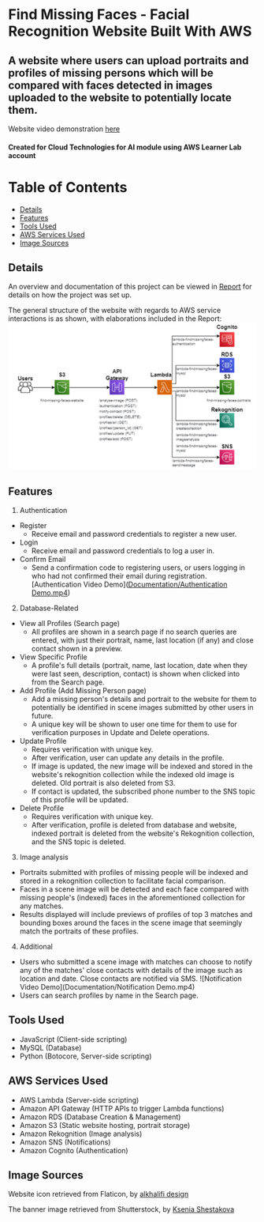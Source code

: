 # Find Missing Faces - Facial Recognition Website Built With AWS 
## A website where users can upload portraits and profiles of missing persons which will be compared with faces detected in images uploaded to the website to potentially locate them. 
Website video demonstration [here](https://youtu.be/Cupo4evGELk)
#### Created for Cloud Technologies for AI module using AWS Learner Lab account

# Table of Contents 
- [Details](#details)
- [Features](#features)
- [Tools Used](#tools-used)
- [AWS Services Used](#aws-services-used)
- [Image Sources](#image-sources)

## Details 
An overview and documentation of this project can be viewed in [Report](Documentation/Report.docx) for details on how the project was set up. 

The general structure of the website with regards to AWS service interactions is as shown, with elaborations included in the Report:
![Diagram](Documentation/Services-Interactions-Diagram.png)


## Features
1. Authentication
  - Register
    - Receive email and password credentials to register a new user.  
  - Login
    - Receive email and password credentials to log a user in. 
  - Confirm Email 
    - Send a confirmation code to registering users, or users logging in who had not confirmed their email during registration.
  [Authentication Video Demo]([Documentation/Authentication Demo.mp4](https://github.com/celestina21/Find-Missing-Faces-/blob/main/Documentation/Authentication%20Demo.mp4))
2. Database-Related
  - View all Profiles (Search page)
    - All profiles are shown in a search page if no search queries are entered, with just their portrait, name, last location (if any) and close contact shown in a preview.
  - View Specific Profile
    - A profile's full details (portrait, name, last location, date when they were last seen, description, contact) is shown when clicked into from the Search page. 
  - Add Profile (Add Missing Person page)
    - Add a missing person's details and portrait to the website for them to potentially be identified in scene images submitted by other users in future.
    - A unique key will be shown to user one time for them to use for verification purposes in Update and Delete operations. 
  - Update Profile
    - Requires verification with unique key.
    - After verification, user can update any details in the profile.
    - If image is updated, the new image will be indexed and stored in the website's rekognition collection while the indexed old image is deleted. Old portrait is also deleted from S3.
    - If contact is updated, the subscribed phone number to the SNS topic of this profile will be updated.
  - Delete Profile
    - Requires verification with unique key.
    - After verification, profile is deleted from database and website, indexed portrait is deleted from the website's Rekognition collection, and the SNS topic is deleted.
3. Image analysis 
  - Portraits submitted with profiles of missing people will be indexed and stored in a rekognition collection to facilitate facial comparison.
  - Faces in a scene image will be detected and each face compared with missing people's (indexed) faces in the aforementioned collection for any matches.
  - Results displayed will include previews of profiles of top 3 matches and bounding boxes around the faces in the scene image that seemingly match the portraits of these profiles.
4. Additional
  - Users who submitted a scene image with matches can choose to notify any of the matches' close contacts with details of the image such as location and date. Close contacts are notified via SMS.
  ![Notification Video Demo](Documentation/Notification Demo.mp4)
  - Users can search profiles by name in the Search page.

## Tools Used 
- JavaScript (Client-side scripting)
- MySQL (Database)
- Python (Botocore, Server-side scripting)

## AWS Services Used
- AWS Lambda (Server-side scripting)
- Amazon API Gateway (HTTP APIs to trigger Lambda functions)
- Amazon RDS (Database Creation & Management)
- Amazon S3 (Static website hosting, portrait storage)
- Amazon Rekognition (Image analysis)
- Amazon SNS (Notifications)
- Amazon Cognito (Authentication)

## Image Sources 
Website icon retrieved from Flaticon, by [alkhalifi design](https://www.flaticon.com/authors/alkhalifi-design)

The banner image retrieved from Shutterstock, by [Ksenia Shestakova](https://www.shutterstock.com/image-photo/man-dad-having-quality-time-their-2189267477)
